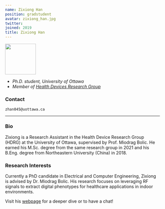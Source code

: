 ```yaml
---
name: Zixiong Han
position: gradstudent
avatar: zixiong_han.jpg
twitter:
joined: 2019
title: Zixiong Han
---
```


<img width="100" src="{{site.baseurl}}/images/people/{{page.avatar}}" data-action="zoom">

- _Ph.D. student, University of Ottawa_<br>
- _Member of [Health Devices Research Group](https://carg-uottawa.github.io/health-devices/)_


### Contact

<i class="fa fa-envelope-o"></i>  `zhan045@uottawa.ca`<br>

<hr>

### Bio

Zixiong is a Research Assistant in the Health Device Research Group (HDRG) at the University of Ottawa, supervised by Prof. Miodrag Bolic. He earned his M.Sc. degree from the same research group in 2021 and his B.Eng. degree from Northeastern University (China) in 2018.

### Research Interests

Currently a PhD candidate in Electrical and Computer Engineering, Zixiong is advised by Dr. Miodrag Bolic. His research focuses on leveraging RF signals to extract digital phenotypes for healthcare applications in indoor environments.

Visit his [webpage](https://owenhan10.github.io/) for a deeper dive or to have a chat!
